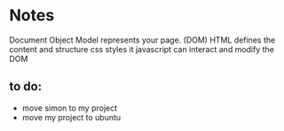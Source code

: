 # Notes

Document Object Model represents your page. (DOM)
HTML defines the content and structure
css styles it
javascript can interact and modify the DOM

## to do:

- move simon to my project
- move my project to ubuntu
